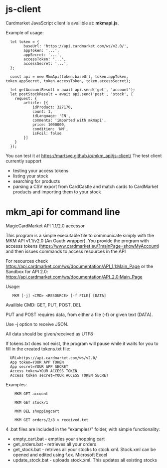 # js-client
Cardmarket JavaScript client is availible at: **mkmapi.js**.

Example of usage:

      let token = {
            baseUrl: 'https://api.cardmarket.com/ws/v2.0/',
            appToken: '...',
            appSecret: '...',
            accessToken: '...',
            accessSecret: '...',
      };

      const api = new MkmApi(token.baseUrl, token.appToken, token.appSecret, token.accessToken, token.accessSecret);

      let getAccountResult = await api.send('get', 'account');
      let postStockResult = await api.send('post', 'stock', { 
        request: {
            article: [{
                idProduct: 327170,
                count: 1,
                idLanguage: 'EN',
                comments: 'imported with mkmapi',
                price: 1000000,
                condition: 'NM',
                isFoil: false
            }]
        }
      });

You can test it at https://martsve.github.io/mkm_api/js-client/
The test client currently support
- testing your access tokens
- listing your stock
- searching for products
- parsing a CSV export from CardCastle and match cards to CardMarket products and importing them to your stock

# mkm_api for command line
MagicCardMarket API 1.1/2.0 accessor

This program is a simple executable file to communicate simply with the MKM API v1.1/v2.0 (An Oauth wrapper). 
You provide the program with accesss tokens (https://www.cardmarket.eu/?mainPage=showMyAccount)
and then issues commands to access resources in the API

For resources check https://api.cardmarket.com/ws/documentation/API_1.1:Main_Page
 or the Sandbox for API 2.0: https://api.cardmarket.com/ws/documentation/API_2.0:Main_Page

Usage: 

       MKM [-j] <CMD> <RESOURCE> [-f FILE] [DATA]

Availible CMD: GET, PUT, POST, DEL

PUT and POST requires data, from either a file (-f) or given text (DATA).

Use -j option to receive JSON.

All data should be given/received as UTF8

If tokens.txt does not exist, the program will pause while it waits for you to
fill in the created tokens.txt file:
      
      URL=https://api.cardmarket.com/ws/v2.0/
      App token=YOUR APP TOKEN
      App secret=YOUR APP SECRET
      Access token=YOUR ACCESS TOKEN
      Access token secret=YOUR ACCESS TOKEN SECRET

Examples:
      
        MKM GET account
      
        MKM GET stock/1
      
        MKM DEL shoppingcart
      
        MKM GET orders/2/8 > received.txt
        
4 .bat files are included in the "examples/" folder, with simple functionality:

  * empty_cart.bat - empties your shopping cart
  * get_orders.bat - retrieves all your orders
  * get_stock.bat - retrives all your stocks to stock.xml. Stock.xml can be opened and edited using f.ex. Microsoft Excel
  * update_stock.bat - uploads stock.xml. This updates all existing stocks
